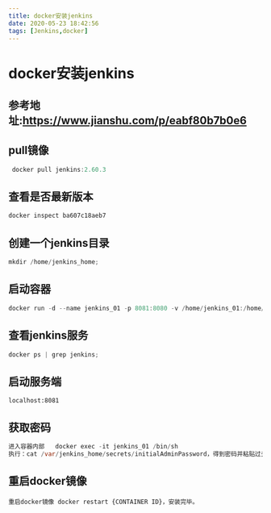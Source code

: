 ```yaml
---
title: docker安装jenkins
date: 2020-05-23 18:42:56
tags: [Jenkins,docker]
---
```


# docker安装jenkins

## 参考地址:https://www.jianshu.com/p/eabf80b7b0e6

## pull镜像

```java
 docker pull jenkins:2.60.3
```

## 查看是否最新版本

```java
docker inspect ba607c18aeb7
```

## 创建一个jenkins目录

```java
mkdir /home/jenkins_home;
```

<!--more-->

## 启动容器

```java
docker run -d --name jenkins_01 -p 8081:8080 -v /home/jenkins_01:/home/jenkins_01 jenkins/jenkins:lts
```

## 查看jenkins服务 

```java
docker ps | grep jenkins;
```

## 启动服务端

```
localhost:8081
```

## 获取密码

```java
进入容器内部   docker exec -it jenkins_01 /bin/sh
执行：cat /var/jenkins_home/secrets/initialAdminPassword，得到密码并粘贴过去
```

## 重启docker镜像

```
重启docker镜像 docker restart {CONTAINER ID}，安装完毕。
```

